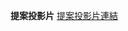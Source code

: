 **提案投影片**
[提案投影片連結](https://docs.google.com/presentation/d/1LsYv_BE1PrznrY6PeGEQQR-Oofm-DgPr9q9iaZ2za98/edit?usp=sharing)